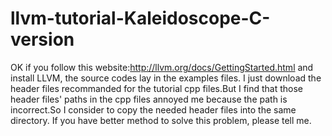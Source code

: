 # llvm-tutorial-Kaleidoscope-C-version
OK if you follow this website:http://llvm.org/docs/GettingStarted.html
and install LLVM, the source codes lay in the examples files.
I just download the header files recommanded for the tutorial cpp files.But I find that those header files' paths in the cpp files annoyed me because the path is incorrect.So I consider to copy the needed header files into the same directory.
If you have better method to solve this problem, please tell me.
